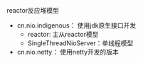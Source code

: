 reactor反应堆模型  

- cn.nio.indigenous： 使用jdk原生接口开发
  - reactor: 主从reactor模型
  - SingleThreadNioServer：单线程模型
- cn.nio.netty： 使用netty开发的版本